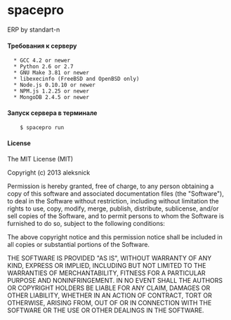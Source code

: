 spacepro
========

ERP by standart-n


#### Требования к серверу

```
  * GCC 4.2 or newer
  * Python 2.6 or 2.7
  * GNU Make 3.81 or newer
  * libexecinfo (FreeBSD and OpenBSD only)
  * Node.js 0.10.10 or newer
  * NPM.js 1.2.25 or newer
  * MongoDB 2.4.5 or newer
```

#### Запуск сервера в терминале

```
	$ spacepro run
```


#### License

The MIT License (MIT)

Copyright (c) 2013 aleksnick

Permission is hereby granted, free of charge, to any person obtaining a copy of
this software and associated documentation files (the "Software"), to deal in
the Software without restriction, including without limitation the rights to
use, copy, modify, merge, publish, distribute, sublicense, and/or sell copies of
the Software, and to permit persons to whom the Software is furnished to do so,
subject to the following conditions:

The above copyright notice and this permission notice shall be included in all
copies or substantial portions of the Software.

THE SOFTWARE IS PROVIDED "AS IS", WITHOUT WARRANTY OF ANY KIND, EXPRESS OR
IMPLIED, INCLUDING BUT NOT LIMITED TO THE WARRANTIES OF MERCHANTABILITY, FITNESS
FOR A PARTICULAR PURPOSE AND NONINFRINGEMENT. IN NO EVENT SHALL THE AUTHORS OR
COPYRIGHT HOLDERS BE LIABLE FOR ANY CLAIM, DAMAGES OR OTHER LIABILITY, WHETHER
IN AN ACTION OF CONTRACT, TORT OR OTHERWISE, ARISING FROM, OUT OF OR IN
CONNECTION WITH THE SOFTWARE OR THE USE OR OTHER DEALINGS IN THE SOFTWARE.

